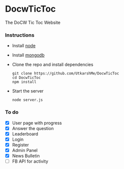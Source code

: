 # DocwTicToc
The DoCW Tic Toc Website

### Instructions
  - Install [node](https://nodejs.org/en/download/)
  - Install [mongodb](https://www.mongodb.com/download-center)
  - Clone the repo and install dependencies
  
        git clone https://github.com/UtkarshMe/DocwTicToc
        cd DocwTicToc
        npm install

  - Start the server
  
        node server.js

### To do
  - [x] User page with progress
  - [x] Answer the question
  - [x] Leaderboard
  - [x] Login
  - [x] Register
  - [x] Admin Panel
  - [x] News Bulletin
  - [ ] FB API for activity
